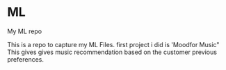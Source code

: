 # ML
My ML repo

This is a repo to capture my ML Files. first project i did is 'Moodfor Music"
This gives gives music recommendation based on the customer previous preferences.

